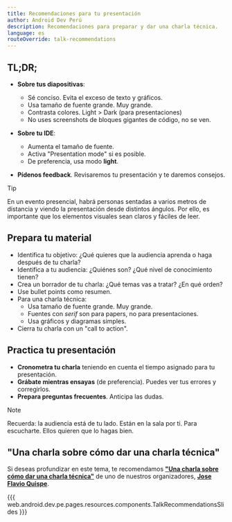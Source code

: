 ```yaml
---
title: Recomendaciones para tu presentación
author: Android Dev Perú
description: Recomendaciones para preparar y dar una charla técnica.
language: es
routeOverride: talk-recommendations
---
```


## TL;DR;

- **Sobre tus diapositivas**:
  - Sé conciso. Evita el exceso de texto y gráficos.
  - Usa tamaño de fuente grande. Muy grande.
  - Contrasta colores. Light > Dark (para presentaciones)
  - No uses screenshots de bloques gigantes de código, no se ven.

- **Sobre tu IDE**:
  - Aumenta el tamaño de fuente.
  - Activa "Presentation mode" si es posible.
  - De preferencia, usa modo **light**. 

- **Pídenos feedback**. Revisaremos tu presentación y te daremos consejos.

> [!TIP]
> En un evento presencial, habrá personas sentadas a varios metros de distancia y viendo la presentación desde distintos ángulos. Por ello, es importante que los elementos visuales sean claros y fáciles de leer.

## Prepara tu material
- Identifica tu objetivo: ¿Qué quieres que la audiencia aprenda o haga después de tu charla?
- Identifica a tu audiencia: ¿Quiénes son? ¿Qué nivel de conocimiento tienen?
- Crea un borrador de tu charla: ¿Qué temas vas a tratar? ¿En qué orden?
- Use bullet points como resumen.
- Para una charla técnica:
  - Usa tamaño de fuente grande. Muy grande.
  - Fuentes con _serif_ son para papers, no para presentaciones.
  - Usa gráficos y diagramas simples.  
- Cierra tu charla con un "call to action".

## Practica tu presentación

- **Cronometra tu charla** teniendo en cuenta el tiempo asignado para tu presentación.
- **Grábate mientras ensayas** (de preferencia). Puedes ver tus errores y corregirlos.
- **Prepara preguntas frecuentes**. Anticipa las dudas. 

> [!NOTE]
> Recuerda: la audiencia está de tu lado. Están en la sala por ti. Para escucharte. Ellos quieren que lo hagas bien.

## "Una charla sobre cómo dar una charla técnica"

Si deseas profundizar en este tema, te recomendamos [**"Una charla sobre cómo dar una charla técnica"**](https://speakerdeck.com/jflavio11/una-charla-sobre-como-dar-una-charla-tecnica) de uno de nuestros organizadores, [**Jose Flavio Quispe**](https://twitter.com/jflavio11).

{{{ web.android.dev.pe.pages.resources.components.TalkRecommendationsSlides }}}

